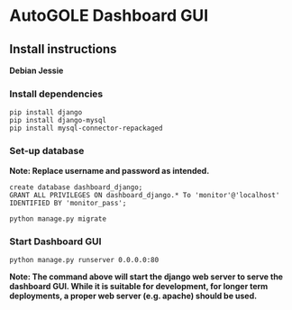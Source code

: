 # AutoGOLE Dashboard GUI #

## Install instructions ##

**Debian Jessie**

### Install dependencies ###
```
pip install django
pip install django-mysql
pip install mysql-connector-repackaged
```

### Set-up database ###

**Note: Replace username and password as intended.**

```
create database dashboard_django;
GRANT ALL PRIVILEGES ON dashboard_django.* To 'monitor'@'localhost' IDENTIFIED BY 'monitor_pass';
```
```
python manage.py migrate
```

### Start Dashboard GUI ###

```
python manage.py runserver 0.0.0.0:80
```

**Note: The command above will start the django web server to serve the dashboard GUI. While it is suitable for development, for longer term deployments, a proper web server (e.g. apache) should be used.**